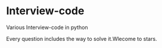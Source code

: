 # Interview-code
Various Interview-code in python

Every question includes the way to solve it.Wlecome to stars.
